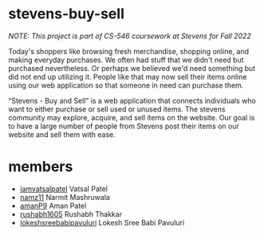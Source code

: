 # stevens-buy-sell

*NOTE: This project is part of CS-546 coursework at Stevens for Fall 2022*

Today's shoppers like browsing fresh merchandise, shopping online, and making everyday purchases. We often had stuff that we didn't need but purchased nevertheless. Or perhaps we believed we'd need something but did not end up utilizing it. People like that may now sell their items online using our web application so that someone in need can purchase them. 
 
“Stevens - Buy and Sell” is a web application that connects individuals who want to either purchase or sell used or unused items. The stevens community may explore, acquire, and sell items on the website. Our goal is to have a large number of people from Stevens post their items on our website and sell them with ease.

# members

- [iamvatsalpatel](https://github.com/iamvatsalpatel) Vatsal Patel
- [namz11](https://github.com/namz11) Narmit Mashruwala 
- [amanP9](https://github.com/amanP9) Aman Patel
- [rushabh1605](https://github.com/rushabh1605) Rushabh Thakkar
- [lokeshsreebabipavuluri](https://github.com/lokeshsreebabipavuluri) Lokesh Sree Babi Pavuluri
